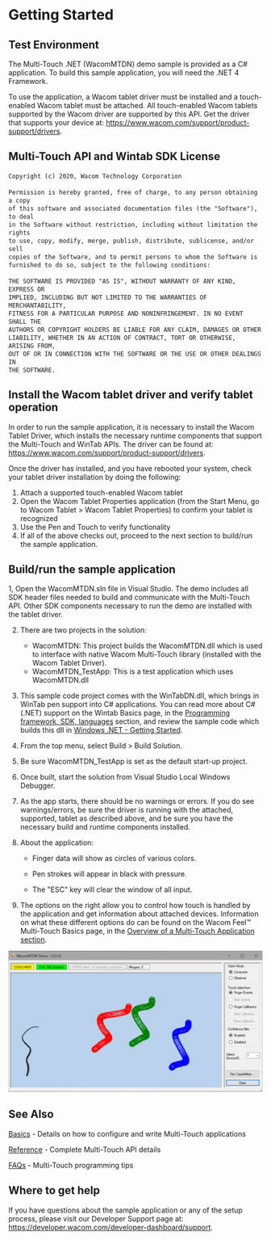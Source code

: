 # Getting Started

## Test Environment
The Multi-Touch .NET (WacomMTDN) demo sample is provided as a C# application. To build this sample application, you will need the .NET 4 Framework.

To use the application, a Wacom tablet driver must be installed and a touch-enabled Wacom tablet must be attached. All touch-enabled Wacom tablets supported by the Wacom driver are supported by this API. Get the driver that supports your device at: https://www.wacom.com/support/product-support/drivers.


## Multi-Touch API and Wintab SDK License
```
Copyright (c) 2020, Wacom Technology Corporation
  
Permission is hereby granted, free of charge, to any person obtaining a copy
of this software and associated documentation files (the "Software"), to deal
in the Software without restriction, including without limitation the rights
to use, copy, modify, merge, publish, distribute, sublicense, and/or sell
copies of the Software, and to permit persons to whom the Software is
furnished to do so, subject to the following conditions:
  
THE SOFTWARE IS PROVIDED "AS IS", WITHOUT WARRANTY OF ANY KIND, EXPRESS OR
IMPLIED, INCLUDING BUT NOT LIMITED TO THE WARRANTIES OF MERCHANTABILITY,
FITNESS FOR A PARTICULAR PURPOSE AND NONINFRINGEMENT. IN NO EVENT SHALL THE
AUTHORS OR COPYRIGHT HOLDERS BE LIABLE FOR ANY CLAIM, DAMAGES OR OTHER
LIABILITY, WHETHER IN AN ACTION OF CONTRACT, TORT OR OTHERWISE, ARISING FROM,
OUT OF OR IN CONNECTION WITH THE SOFTWARE OR THE USE OR OTHER DEALINGS IN
THE SOFTWARE.
```

## Install the Wacom tablet driver and verify tablet operation
In order to run the sample application, it is necessary to install the Wacom Tablet Driver, which installs the necessary runtime components that support the 	Multi-Touch and WinTab APIs. The driver can be found at: https://www.wacom.com/support/product-support/drivers.

Once the driver has installed, and you have rebooted your system, check your tablet driver installation by doing the following:

1. Attach a supported touch-enabled Wacom tablet
2. Open the Wacom Tablet Properties application (from the Start Menu, go to Wacom Tablet > Wacom Tablet Properties) to confirm your tablet is recognized
3. Use the Pen and Touch to verify functionality
4. If all of the above checks out, proceed to the next section to build/run the sample application.

## Build/run the sample application

1, Open the WacomMTDN.sln file in Visual Studio. The demo includes all SDK header files needed to build and communicate with the Multi-Touch API. Other SDK components necessary to run the demo are installed with the tablet driver.  

2. There are two projects in the solution:
	* WacomMTDN: This project builds the WacomMTDN.dll which is used to interface with native Wacom Multi-Touch library (installed with the Wacom Tablet Driver).
	* WacomMTDN_TestApp: This is a test application which uses WacomMTDN.dll  
	
1. This sample code project comes with the WinTabDN.dll, which brings in WinTab pen support into C# applications. You can read more about C# (.NET) support on the Wintab Basics page, in the [Programming framework, SDK, languages](https://developer-docs.wacom.com/wacom-device-api/docs/wintab-basics#prog-framewk-sdk-lang) section, and review the sample code which builds this dll in [Windows .NET - Getting Started](https://github.com/Wacom-Developer/wacom-device-kit-windows/blob/master/Wintab%20.Net/GETTING-STARTED.md).
1. From the top menu, select Build > Build Solution.
1. Be sure WacomMTDN_TestApp is set as the default start-up project.
1. Once built, start the solution from Visual Studio Local Windows Debugger.
1. As the app starts, there should be no warnings or errors. If you do see warnings/errors, be sure the driver is running with the attached, supported, tablet as described above, and be sure you have the necessary build and runtime components installed.
1. About the application:  

	* Finger data will show as circles of various colors.  
	
	* Pen strokes will appear in black with pressure.  
	
	* The "ESC" key will clear the window of all input.  
	
1. The options on the right allow you to control how touch is handled by the application and get information about attached devices. Information on what these different options do can be found on the Wacom Feel™  Multi-Touch Basics page, in the [Overview of a Multi-Touch Application section](https://developer-docs.wacom.com/wacom-device-api/docs/wfmt-basics#multi-touch-app-overview).  
	
![Wacom Multi-Touch dot net Test Application](./Media/sc-gs-MTCDN-demo.png)

## See Also
[Basics](https://developer-docs.wacom.com/wacom-device-api/docs/wfmt-basics) - Details on how to configure and write Multi-Touch applications

[Reference](https://developer-docs.wacom.com/wacom-device-api/docs/wfmt-reference) - Complete Multi-Touch API details

[FAQs](https://developer-docs.wacom.com/wacom-device-api/docs/wfmt-faqs) - Multi-Touch programming tips


## Where to get help
If you have questions about the sample application or any of the setup process, please visit our Developer Support page at: https://developer.wacom.com/developer-dashboard/support.